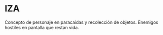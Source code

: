 # IZA
Concepto de personaje en paracaídas y recolección de objetos. Enemigos hostiles en pantalla que restan vida.
